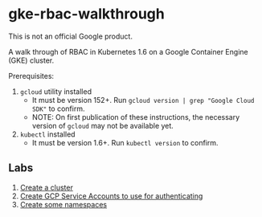 # gke-rbac-walkthrough

This is not an official Google product.

A walk through of RBAC in Kubernetes 1.6 on a Google Container Engine (GKE)
cluster.

Prerequisites:
1. `gcloud` utility installed
    - It must be version 152+. Run `gcloud version | grep "Google Cloud SDK"` to
      confirm.
    - NOTE: On first publication of these instructions, the necessary version of
      `gcloud` may not be available yet.
1. `kubectl` installed
    - It must be version 1.6+. Run `kubectl version` to confirm.

## Labs

1. [Create a cluster](create-cluster.md)
1. [Create GCP Service Accounts to use for authenticating](create-service-accounts.md)
1. [Create some namespaces](create-namespaces.md)
